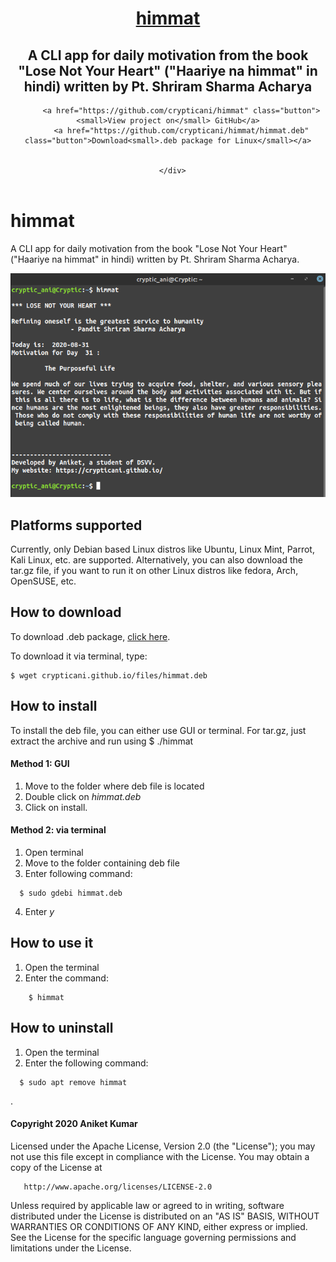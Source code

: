  <header>
      <div class="inner">
        <a href="https://crypticani.github.io/himmat/">
          <h1>himmat</h1>
        </a>
        <h2>A CLI app for daily motivation from the book "Lose Not Your Heart" ("Haariye na himmat" in hindi) written by Pt. Shriram Sharma Acharya</h2>
        
          <a href="https://github.com/crypticani/himmat" class="button"><small>View project on</small> GitHub</a>
          <a href="https://github.com/crypticani/himmat/himmat.deb" class="button">Download<small>.deb package for Linux</small></a>
        
        
      </div>
   </header>




# himmat
A CLI app for daily motivation from the book "Lose Not Your Heart" ("Haariye na himmat" in hindi) written by Pt. Shriram Sharma Acharya.


<img src="/screenshots/himmat1png.png">

## Platforms supported
Currently, only Debian based Linux distros like Ubuntu, Linux Mint, Parrot, Kali Linux, etc. are supported.
Alternatively, you can also download the tar.gz file, if you want to run it on other Linux distros like fedora, Arch, OpenSUSE, etc.

## How to download
To download .deb package, <a href="crypticani.github.io/files/himmat.deb">click here</a>.

To download it via terminal, type:
```
$ wget crypticani.github.io/files/himmat.deb
```

## How to install
To install the deb file, you can either use GUI or terminal. For tar.gz, just extract the archive and run using $ ./himmat
#### Method 1: GUI
1. Move to the folder where deb file is located
2. Double click on _himmat.deb_
3. Click on install.

#### Method 2: via terminal
1. Open terminal
2. Move to the folder containing deb file
3. Enter following command:
```
  $ sudo gdebi himmat.deb
  ```
4. Enter *y*

## How to use it
1. Open the terminal
2. Enter the command:
```
    $ himmat
  ```
    
## How to uninstall
1. Open the terminal
2. Enter the following command:
```
  $ sudo apt remove himmat
```  

.

#### Copyright 2020 Aniket Kumar

   Licensed under the Apache License, Version 2.0 (the "License");
   you may not use this file except in compliance with the License.
   You may obtain a copy of the License at

       http://www.apache.org/licenses/LICENSE-2.0

   Unless required by applicable law or agreed to in writing, software
   distributed under the License is distributed on an "AS IS" BASIS,
   WITHOUT WARRANTIES OR CONDITIONS OF ANY KIND, either express or implied.
   See the License for the specific language governing permissions and
   limitations under the License.
